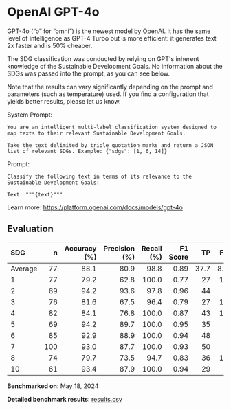 # OpenAI GPT-4o

GPT-4o (“o” for “omni”) is the newest model by OpenAI. It has the same level
of intelligence as GPT-4 Turbo but is more efficient: it generates text 2x
faster and is 50% cheaper. 

The SDG classification was conducted by relying on GPT's inherent knowledge of
the Sustainable Development Goals. No information about the SDGs was passed
into the prompt, as you can see below.

Note that the results can vary significantly depending on the prompt and
parameters (such as temperature) used. If you find a configuration that yields
better results, please let us know.

System Prompt:

```
You are an intelligent multi-label classification system designed to map texts to their relevant Sustainable Development Goals.

Take the text delimited by triple quotation marks and return a JSON list of relevant SDGs. Example: {"sdgs": [1, 6, 14]}
```

Prompt:

```
Classify the following text in terms of its relevance to the Sustainable Development Goals:

Text: """{text}"""
```


Learn more: https://platform.openai.com/docs/models/gpt-4o

## Evaluation

| SDG     |   n |   Accuracy (%) |   Precision (%) |   Recall (%) |   F1 Score |   TP |   FP |   TN |   FN |
|:--------|----:|---------------:|----------------:|-------------:|-----------:|-----:|-----:|-----:|-----:|
| Average |  77 |           88.1 |            80.9 |         98.8 |       0.89 | 37.7 |  8.8 | 30.1 |  0.4 |
| 1       |  77 |           79.2 |            62.8 |        100.0 |       0.77 |   27 |   16 |   34 |    0 |
| 2       |  69 |           94.2 |            93.6 |         97.8 |       0.96 |   44 |    3 |   21 |    1 |
| 3       |  76 |           81.6 |            67.5 |         96.4 |       0.79 |   27 |   13 |   35 |    1 |
| 4       |  82 |           84.1 |            76.8 |        100.0 |       0.87 |   43 |   13 |   26 |    0 |
| 5       |  69 |           94.2 |            89.7 |        100.0 |       0.95 |   35 |    4 |   30 |    0 |
| 6       |  85 |           92.9 |            88.9 |        100.0 |       0.94 |   48 |    6 |   31 |    0 |
| 7       | 100 |           93.0 |            87.7 |        100.0 |       0.93 |   50 |    7 |   43 |    0 |
| 8       |  74 |           79.7 |            73.5 |         94.7 |       0.83 |   36 |   13 |   23 |    2 |
| 10      |  61 |           93.4 |            87.9 |        100.0 |       0.94 |   29 |    4 |   28 |    0 |

**Benchmarked on**: May 18, 2024

**Detailed benchmark results**: [results.csv](results.csv)